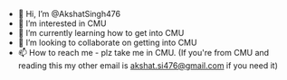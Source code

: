 - 👋 Hi, I’m @AkshatSingh476
- 👀 I’m interested in CMU 
- 🌱 I’m currently learning how to get into CMU
- 💞️ I’m looking to collaborate on getting into CMU
- 📫 How to reach me - plz take me in CMU. (If you're from CMU and reading this my other email is akshat.si476@gmail.com if you need it)

<!---
AkshatSingh476/AkshatSingh476 is a ✨ special ✨ repository because its `README.md` (this file) appears on your GitHub profile.
You can click the Preview link to take a look at your changes.
--->
